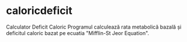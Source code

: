 # caloricdeficit
Calculator Deficit Caloric
Programul calculează rata metabolică bazală și deficitul caloric bazat pe ecuatia "Mifflin-St Jeor Equation".
